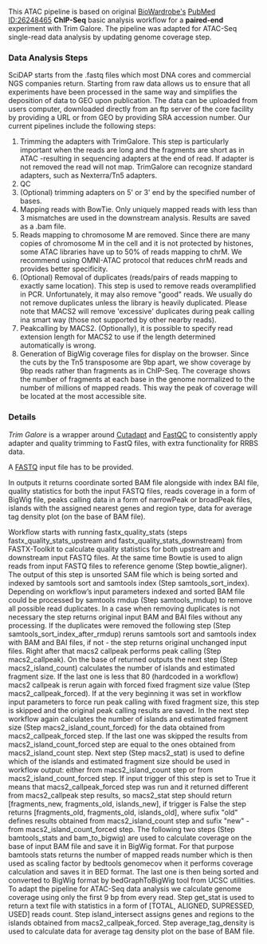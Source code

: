 This ATAC pipeline is based on original [BioWardrobe's](https://biowardrobe.com) [PubMed ID:26248465](https://www.ncbi.nlm.nih.gov/pubmed/26248465)
**ChIP-Seq** basic analysis workflow for a **paired-end** experiment with Trim Galore. The pipeline was adapted for
ATAC-Seq single-read data analysis by updating genome coverage step.
### Data Analysis Steps
SciDAP starts from the .fastq files which most DNA cores and commercial NGS companies return. Starting from raw data allows us to ensure that all experiments have been processed in the same way and simplifies the deposition of data to GEO upon publication. The data can be uploaded from users computer, downloaded directly from an ftp server of the core facility by providing a URL or from GEO by providing SRA accession number.
Our current pipelines include the following steps:
1. Trimming the adapters with TrimGalore. This step is particularly important when the reads are long and the fragments are short as in ATAC -resulting in sequencing adapters at the end of read. If adapter is not removed the read will not map. TrimGalore can recognize standard adapters, such as Nexterra/Tn5 adapters.
2. QC
3. (Optional) trimming adapters on 5' or 3' end by the specified number of bases.
4. Mapping reads with BowTie. Only uniquely mapped reads with less than 3 mismatches are used in the downstream analysis. Results are saved as a .bam file.
5. Reads mapping to chromosome M are removed. Since there are many copies of chromosome M in the cell and it is not protected by histones, some ATAC libraries have up to 50% of reads mapping to chrM. We recommend using OMNI-ATAC protocol that reduces chrM reads and provides better specificity. 
6.  (Optional) Removal of duplicates (reads/pairs of reads mapping to exactly same location). This step is used to remove reads overamplified in PCR. Unfortunately, it may also remove "good" reads. We usually do not remove duplicates unless the library is heavily duplicated. Please note that MACS2 will remove 'excessive' duplicates during peak calling ina smart way (those not supported by other nearby reads).
7.  Peakcalling by MACS2. (Optionally), it is possible to specify read extension length for MACS2 to use if the length determined automatically is wrong. 
8.  Generation of BigWig coverage files for display on the browser. Since the cuts by the Tn5 transposome are 9bp apart, we show coverage by 9bp reads rather than fragments as in ChIP-Seq. The coverage shows the number of fragments at each base in the genome normalized to the number of millions of mapped reads. This way the peak of coverage will be located at the most accessible site. 

### Details


_Trim Galore_ is a wrapper around [Cutadapt](https://github.com/marcelm/cutadapt)
and [FastQC](http://www.bioinformatics.babraham.ac.uk/projects/fastqc/) to consistently
apply adapter and quality trimming to FastQ files, with extra functionality for RRBS data.

A [FASTQ](http://maq.sourceforge.net/fastq.shtml) input file has to be provided.


In outputs it returns coordinate sorted BAM file alongside with index BAI file,
quality statistics for both the input FASTQ files, reads coverage in a form of BigWig file,
peaks calling data in a form of narrowPeak or broadPeak files, islands with the assigned nearest
genes and region type, data for average tag density plot (on the base of BAM file).

Workflow starts with running fastx_quality_stats (steps fastx_quality_stats_upstream and
fastx_quality_stats_downstream) from FASTX-Toolkit to calculate quality statistics for both upstream
and downstream input FASTQ files. At the same time Bowtie is used to align reads from input FASTQ
files to reference genome (Step bowtie_aligner). The output of this step is unsorted SAM file which
is being sorted and indexed by samtools sort and samtools index (Step samtools_sort_index).
Depending on workflow’s input parameters indexed and sorted BAM file
could be processed by samtools rmdup (Step samtools_rmdup) to remove all possible read duplicates.
In a case when removing duplicates is not necessary the step returns original input BAM and BAI
files without any processing. If the duplicates were removed the following step
(Step samtools_sort_index_after_rmdup) reruns samtools sort and samtools index with BAM and BAI files,
if not - the step returns original unchanged input files. Right after that macs2 callpeak performs
peak calling (Step macs2_callpeak). On the base of returned outputs the next step
(Step macs2_island_count) calculates the number of islands and estimated fragment size. If the last
one is less that 80 (hardcoded in a workflow) macs2 callpeak is rerun again with forced fixed
fragment size value (Step macs2_callpeak_forced). If at the very beginning it was set in workflow
input parameters to force run peak calling with fixed fragment size, this step is skipped and the
original peak calling results are saved. In the next step workflow again calculates the number
of islands and estimated fragment size (Step macs2_island_count_forced) for the data obtained from
macs2_callpeak_forced step. If the last one was skipped the results from macs2_island_count_forced step
are equal to the ones obtained from macs2_island_count step.
Next step (Step macs2_stat) is used to define which of the islands and estimated fragment size should be used
in workflow output: either from macs2_island_count step or from macs2_island_count_forced step. If input
trigger of this step is set to True it means that macs2_callpeak_forced step was run and it returned different
from macs2_callpeak step results, so macs2_stat step should return [fragments_new, fragments_old, islands_new],
if trigger is False the step returns [fragments_old, fragments_old, islands_old], where sufix "old" defines
results obtained from macs2_island_count step and sufix "new" - from macs2_island_count_forced step.
The following two steps (Step bamtools_stats and bam_to_bigwig) are used to calculate coverage on the base
of input BAM file and save it in BigWig format. For that purpose bamtools stats returns the number of
mapped reads number which is then used as scaling factor by bedtools genomecov when it performs coverage
calculation and saves it in BED format. The last one is then being sorted and converted to BigWig format by
bedGraphToBigWig tool from UCSC utilities. To adapt the pipeline for ATAC-Seq data analysis we calculate genome
coverage using only the first 9 bp from every read. Step get_stat is used to return a text file with statistics
in a form of [TOTAL, ALIGNED, SUPRESSED, USED] reads count. Step island_intersect assigns genes and regions
to the islands obtained from macs2_callpeak_forced. Step average_tag_density is used to calculate data for
average tag density plot on the base of BAM file.